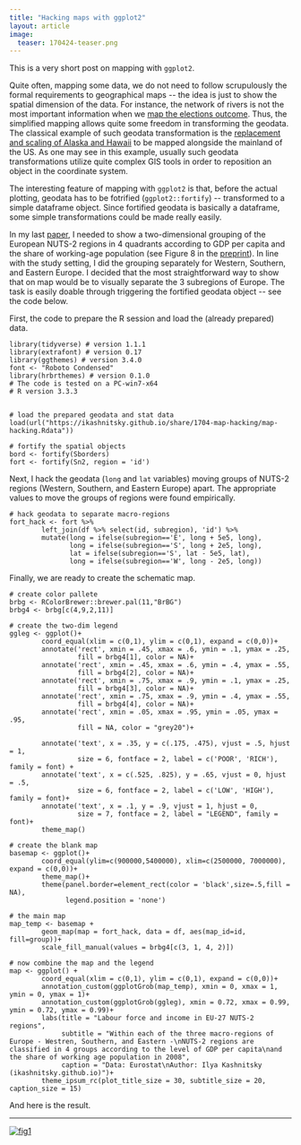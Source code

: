 ```yaml
---
title: "Hacking maps with ggplot2"
layout: article
image:
  teaser: 170424-teaser.png
---
```


This is a very short post on mapping with `ggplot2`.   

Quite often, mapping some data, we do not need to follow scrupulously the formal requirements to geographical maps -- the idea is just to show the spatial dimension of the data. For instance, the network of rivers is not the most important information when we [map the elections outcome][ele]. Thus, the simplified mapping allows quite some freedom in transforming the geodata. The classical example of such geodata transformation is the [replacement and scaling of Alaska and Hawaii][ala] to be mapped alongside the mainland of the US. As one may see in this example, usually such geodata transformations utilize quite complex GIS tools in order to reposition an object in the coordinate system.  

The interesting feature of mapping with `ggplot2` is that, before the actual plotting, geodata has to be fotrified (`ggplot2::fortify`) -- transformed to a simple dataframe object. Since fortified geodata is basically a dataframe, some simple transformations could be made really easily.   

In my last [paper][osf], I needed to show a two-dimensional grouping of the European NUTS-2 regions in 4 quadrants according to GDP per capita and the share of working-age population (see Figure 8 in the [preprint][pre]). In line with the study setting, I did the grouping separately for Western, Southern, and Eastern Europe. I decided that the most straightforward way to show that on map would be to visually separate the 3 subregions of Europe. The task is easily doable through triggering the fortified geodata object -- see the code below. 

First, the code to prepare the R session and load the (already prepared) data.

```
library(tidyverse) # version 1.1.1
library(extrafont) # version 0.17
library(ggthemes) # version 3.4.0
font <- "Roboto Condensed"
library(hrbrthemes) # version 0.1.0
# The code is tested on a PC-win7-x64
# R version 3.3.3


# load the prepared geodata and stat data
load(url("https://ikashnitsky.github.io/share/1704-map-hacking/map-hacking.Rdata"))

# fortify the spatial objects
bord <- fortify(Sborders)
fort <- fortify(Sn2, region = 'id')
```

Next, I hack the geodata (`long` and `lat` variables) moving groups of NUTS-2 regions (Western, Southern, and Eastern Europe) apart. The appropriate values to move the groups of regions were found empirically. 

```
# hack geodata to separate macro-regions
fort_hack <- fort %>% 
        left_join(df %>% select(id, subregion), 'id') %>% 
        mutate(long = ifelse(subregion=='E', long + 5e5, long),
               long = ifelse(subregion=='S', long + 2e5, long),
               lat = ifelse(subregion=='S', lat - 5e5, lat),
               long = ifelse(subregion=='W', long - 2e5, long))
```

Finally, we are ready to create the schematic map. 

```
# create color pallete
brbg <- RColorBrewer::brewer.pal(11,"BrBG")
brbg4 <- brbg[c(4,9,2,11)]

# create the two-dim legend
ggleg <- ggplot()+
        coord_equal(xlim = c(0,1), ylim = c(0,1), expand = c(0,0))+
        annotate('rect', xmin = .45, xmax = .6, ymin = .1, ymax = .25, 
                 fill = brbg4[1], color = NA)+
        annotate('rect', xmin = .45, xmax = .6, ymin = .4, ymax = .55, 
                 fill = brbg4[2], color = NA)+
        annotate('rect', xmin = .75, xmax = .9, ymin = .1, ymax = .25, 
                 fill = brbg4[3], color = NA)+
        annotate('rect', xmin = .75, xmax = .9, ymin = .4, ymax = .55, 
                 fill = brbg4[4], color = NA)+
        annotate('rect', xmin = .05, xmax = .95, ymin = .05, ymax = .95, 
                 fill = NA, color = "grey20")+
        
        annotate('text', x = .35, y = c(.175, .475), vjust = .5, hjust = 1,
                 size = 6, fontface = 2, label = c('POOR', 'RICH'), family = font) + 
        annotate('text', x = c(.525, .825), y = .65, vjust = 0, hjust = .5,
                 size = 6, fontface = 2, label = c('LOW', 'HIGH'), family = font)+
        annotate('text', x = .1, y = .9, vjust = 1, hjust = 0,
                 size = 7, fontface = 2, label = "LEGEND", family = font)+
        theme_map()

# create the blank map
basemap <- ggplot()+
        coord_equal(ylim=c(900000,5400000), xlim=c(2500000, 7000000), expand = c(0,0))+
        theme_map()+
        theme(panel.border=element_rect(color = 'black',size=.5,fill = NA),
              legend.position = 'none')

# the main map
map_temp <- basemap + 
        geom_map(map = fort_hack, data = df, aes(map_id=id, fill=group))+
        scale_fill_manual(values = brbg4[c(3, 1, 4, 2)])

# now combine the map and the legend
map <- ggplot() + 
        coord_equal(xlim = c(0,1), ylim = c(0,1), expand = c(0,0))+
        annotation_custom(ggplotGrob(map_temp), xmin = 0, xmax = 1, ymin = 0, ymax = 1)+
        annotation_custom(ggplotGrob(ggleg), xmin = 0.72, xmax = 0.99, ymin = 0.72, ymax = 0.99)+
        labs(title = "Labour force and income in EU-27 NUTS-2 regions",
             subtitle = "Within each of the three macro-regions of Europe - Westren, Southern, and Eastern -\nNUTS-2 regions are classified in 4 groups according to the level of GDP per capita\nand the share of working age population in 2008",
             caption = "Data: Eurostat\nAuthor: Ilya Kashnitsky (ikashnitsky.github.io)")+
        theme_ipsum_rc(plot_title_size = 30, subtitle_size = 20, caption_size = 15)
```

And here is the result.

***  

[![fig1][f1]][f1]  


[ele]: https://twitter.com/data_debunk/status/856251551970717698
[ala]: https://rpubs.com/technocrat/thematic-alaska-hawaii
[osf]: https://osf.io/suwxf/
[pre]: https://ikashnitsky.github.io/doc/pubs/1702-nidi-wp-ik.pdf


[f1]: https://ikashnitsky.github.io/images/170424/hacked-map.png
